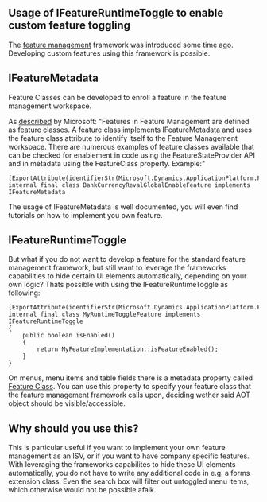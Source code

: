 ## Usage of IFeatureRuntimeToggle to enable custom feature toggling

The [feature management](https://learn.microsoft.com/en-us/dynamics365/fin-ops-core/fin-ops/get-started/feature-management/feature-management-overview) framework was introduced some time ago. Developing custom features using this framework is possible.

## IFeatureMetadata
Feature Classes can be developed to enroll a feature in the feature management workspace.

As [described](https://learn.microsoft.com/en-us/dynamics365/fin-ops-core/fin-ops/get-started/feature-management/feature-management-overview#what-is-a-feature-class) by Microsoft: "Features in Feature Management are defined as feature classes. A feature class implements IFeatureMetadata and uses the feature class attribute to identify itself to the Feature Management workspace. There are numerous examples of feature classes available that can be checked for enablement in code using the FeatureStateProvider API and in metadata using the FeatureClass property. Example:"

```axapta
[ExportAttribute(identifierStr(Microsoft.Dynamics.ApplicationPlatform.FeatureExposure.IFeatureMetadata))]
internal final class BankCurrencyRevalGlobalEnableFeature implements IFeatureMetadata
```

The usage of IFeatureMetadata is well documented, you will even find tutorials on how to implement you own feature.

## IFeatureRuntimeToggle
But what if you do not want to develop a feature for the standard feature management framework, but still want to leverage the frameworks capabilities to hide certain UI elements automatically, depending on your own logic? Thats possible with using the IFeatureRuntimeToggle as following:

```axapta
[ExportAttribute(identifierStr(Microsoft.Dynamics.ApplicationPlatform.FeatureExposure.IFeatureRuntimeToggle))]
internal final class MyRuntimeToggleFeature implements IFeatureRuntimeToggle
{
    public boolean isEnabled()
    {
        return MyFeatureImplementation::isFeatureEnabled();
    }
}
```

On menus, menu items and table fields there is a metadata property called [Feature Class](https://learn.microsoft.com/en-us/dynamics365/fin-ops-core/fin-ops/get-started/feature-management/feature-management-overview#how-can-feature-enablement-be-checked-in-metadata).
You can use this property to specify your feature class that the feature management framework calls
upon, deciding wether said AOT object should be visible/accessible.

## Why should you use this?

This is particular useful if you want to implement your own feature management as an ISV, or if you want to have company specific features.
With leveraging the frameworks capabilites to hide these UI elements automatically, you do not have to write any additional code in e.g. a forms extension class.
Even the search box will filter out untoggled menu items, which otherwise would not be possible afaik.
